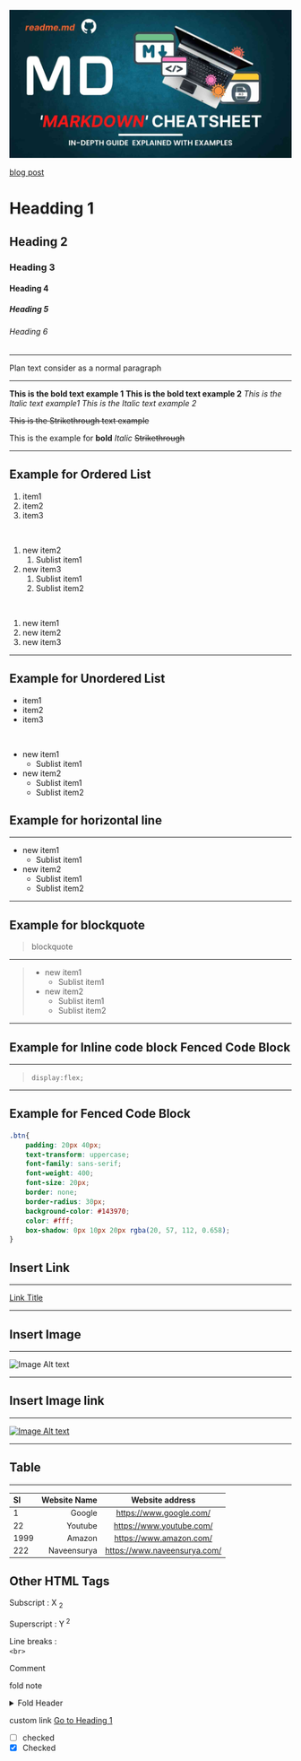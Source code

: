 [![Visite blog post](./Markdown%20Cheatsheet.jpg)](https://naveensurya.hashnode.dev/markdown-cheatsheet)

[blog post](https://naveensurya.hashnode.dev/markdown-cheatsheet)








# Headding 1
## Heading 2
### Heading 3
#### Heading 4
##### Heading 5
###### Heading 6

---
Plan text consider as a normal paragraph

---
**This is the bold text example 1**
__This is the bold text example 2__
*This is the Italic text example1*
_This is the Italic text example 2_

~~This is the Strikethrough text example~~

This is the example for **bold** *Italic* ~~Strikethrough~~

---

## Example for Ordered List

1. item1
2. item2
3. item3

<br>

1. new item2
    1. Sublist item1
1. new item3
    1. Sublist item1
    1. Sublist item2

<br>

1. new item1
3. new item2
6. new item3



---

## Example for Unordered List

- item1
- item2
- item3

<br>

- new item1
    + Sublist item1
- new item2
    * Sublist item1
    * Sublist item2


## Example for horizontal line

---
- new item1
    + Sublist item1
- new item2
    * Sublist item1
    * Sublist item2
---


## Example for blockquote 

>blockquote
---
> - new item1
>    + Sublist item1
>- new item2
>    * Sublist item1
 >   * Sublist item2
---

## Example for Inline code block Fenced Code Block

---
>`display:flex;`
---

## Example for Fenced Code Block
```css 
.btn{
    padding: 20px 40px;
    text-transform: uppercase;
    font-family: sans-serif;
    font-weight: 400;
    font-size: 20px;
    border: none;
    border-radius: 30px;
    background-color: #143970;
    color: #fff;
    box-shadow: 0px 10px 20px rgba(20, 57, 112, 0.658);
}
```

## Insert Link
---

[Link Title](https://www.google.com "Google")

---
## Insert Image

---
![Image Alt text ](https://fareworks.in/wp-content/uploads/2021/12/fareworks-white-transpirent-logo-e1639811453462.png "fareworks")

---

## Insert Image link
---
[![Image Alt text ](https://fareworks.in/wp-content/uploads/2021/12/fareworks-white-transpirent-logo-e1639811453462.png)](https://fareworks.in "fareworks")

---
## Table

---

| Sl | Website Name | Website address |
|:-- |--:           |:--:             |
|1| Google |https://www.google.com/|
|22|Youtube|https://www.youtube.com/|
|1999| Amazon |https://www.amazon.com/|
|222|Naveensurya|https://www.naveensurya.com/|



## Other HTML Tags 

 Subscript  : X <sub> 2</sub>

 Superscript : Y<sup> 2</sup>

 Line breaks : <br> `<br>`

 Comment <!-- This content will not appear in the rendered Markdown -->

fold note 
<details>
 <summary>Fold Header</summary>
     This is the fold content
</details>

custom link [Go to Heading 1](#headding-1)

- [ ] checked 
- [X] Checked
